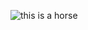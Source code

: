 ![this is a horse](https://encrypted-tbn0.gstatic.com/images?q=tbn:ANd9GcRPIr5E8hhALwDss-IqHdEkFoWrS9blZJtrRw&usqp=CAU)
